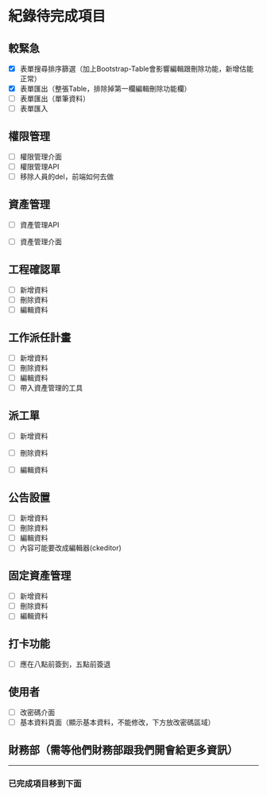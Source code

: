 # 紀錄待完成項目

## 較緊急

- [x] 表單搜尋排序篩選（加上Bootstrap-Table會影響編輯跟刪除功能，新增估能正常）
- [x] 表單匯出（整張Table，排除掉第一欄編輯刪除功能欄）
- [ ] 表單匯出（單筆資料）
- [ ] 表單匯入

## 權限管理

- [ ] 權限管理介面
- [ ] 權限管理API
- [ ] 移除人員的del，前端如何去做

## 資產管理
- [ ] 資產管理API
- [ ] 資產管理介面


## 工程確認單

- [ ] 新增資料
- [ ] 刪除資料
- [ ] 編輯資料

## 工作派任計畫

- [ ] 新增資料
- [ ] 刪除資料
- [ ] 編輯資料
- [ ] 帶入資產管理的工具

## 派工單
- [ ] 新增資料
- [ ] 刪除資料
- [ ] 編輯資料


## 公告設置

- [ ] 新增資料
- [ ] 刪除資料
- [ ] 編輯資料
- [ ] 內容可能要改成編輯器(ckeditor)

## 固定資產管理

- [ ] 新增資料
- [ ] 刪除資料
- [ ] 編輯資料

## 打卡功能
- [ ] 應在八點前簽到，五點前簽退

## 使用者

- [ ] 改密碼介面
- [ ] 基本資料頁面（顯示基本資料，不能修改，下方放改密碼區域）

## 財務部（需等他們財務部跟我們開會給更多資訊）

----

### 已完成項目移到下面

